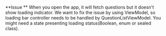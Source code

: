 **Issue **
When you open the app, it will fetch questions but it doesn't show loading indicator.
We want to fix the issue by using ViewModel, so loading bar controller needs to be handled by QuestionListViewModel.
You might need a state presenting loading status(Boolean, enum or sealed class).
